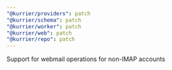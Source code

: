 ```yaml
---
"@kurrier/providers": patch
"@kurrier/schema": patch
"@kurrier/worker": patch
"@kurrier/web": patch
"@kurrier/repo": patch
---
```


Support for webmail operations for non-IMAP accounts
